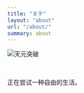 ```yaml
---
title: "关于"
layout: "about"
url: "/about/"
summary: about
---
```


![天元突破](https://i.postimg.cc/gz618HLt/calcr.png)

<br>

正在尝试一种自由的生活。


